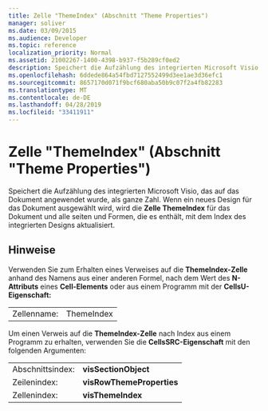 ```yaml
---
title: Zelle "ThemeIndex" (Abschnitt "Theme Properties")
manager: soliver
ms.date: 03/09/2015
ms.audience: Developer
ms.topic: reference
localization_priority: Normal
ms.assetid: 21002267-1400-4398-b937-f5b289cf0ed2
description: Speichert die Aufzählung des integrierten Microsoft Visio, das auf das Dokument angewendet wurde, als ganze Zahl. Wenn ein neues Design für das Dokument ausgewählt wird, wird die Zelle ThemeIndex für das Dokument und alle seiten und Formen, die es enthält, mit dem Index des integrierten Designs aktualisiert.
ms.openlocfilehash: 6ddede864a54fbd7127552499d3ee1ae3d36efc1
ms.sourcegitcommit: 8657170d071f9bcf680aba50b9c07f2a4fb82283
ms.translationtype: MT
ms.contentlocale: de-DE
ms.lasthandoff: 04/28/2019
ms.locfileid: "33411911"
---
```

# <a name="themeindex-cell-theme-properties-section"></a>Zelle "ThemeIndex" (Abschnitt "Theme Properties")

Speichert die Aufzählung des integrierten Microsoft Visio, das auf das Dokument angewendet wurde, als ganze Zahl. Wenn ein neues Design für das Dokument ausgewählt wird, wird die **Zelle ThemeIndex** für das Dokument und alle seiten und Formen, die es enthält, mit dem Index des integrierten Designs aktualisiert. 
  
## <a name="remarks"></a>Hinweise

Verwenden Sie zum Erhalten eines Verweises auf die **ThemeIndex-Zelle** anhand des Namens aus einer anderen Formel, nach dem Wert des **N-Attributs** eines **Cell-Elements** oder aus einem Programm mit der **CellsU-Eigenschaft:** 
  
|||
|:-----|:-----|
| Zellenname:  <br/> | ThemeIndex  <br/> |
   
Um einen Verweis auf die **ThemeIndex-Zelle** nach Index aus einem Programm zu erhalten, verwenden Sie die **CellsSRC-Eigenschaft** mit den folgenden Argumenten: 
  
|||
|:-----|:-----|
| Abschnittsindex:  <br/> |**visSectionObject** <br/> |
| Zeilenindex:  <br/> |**visRowThemeProperties** <br/> |
| Zellenindex:  <br/> |**visThemeIndex** <br/> |
   

